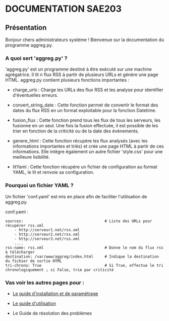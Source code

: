 # DOCUMENTATION SAE203



## Présentation




Bonjour chers administrateurs système ! Bienvenue sur la documentation du programme aggreg.py.



### A quoi sert 'aggreg.py' ?



'aggreg.py' est un programme destiné à être exécuté sur une machine agrégatrice. Il lit n flux RSS à partir de plusieurs URLs et génère une page HTML. aggreg.py contient plusieurs fonctions importantes :


- charge_urls : Charge les URLs des flux RSS et les analyse pour identifier d'éventuelles erreurs.

- convert_string_date : Cette fonction permet de convertir le format des dates du flux RSS en un format exploitable pour la fonction Datetime.

- fusion_flux : Cette fonction prend tous les flux de tous les serveurs, les fusionne en un seul. Une fois la fusion effectuée, il est possible de les trier en fonction de la criticité ou de la date des événements.

- genere_html : Cette fonction récupère les flux analysés (avec les informations importantes et triés) et crée une page HTML à partir de ces informations. Elle intègre également un autre fichier 'style.css' pour une meilleure lisibilité.

- litYaml : Cette fonction récupère un fichier de configuration au format YAML, le lit et renvoie sa configuration.



### Pourquoi un fichier YAML ?

Un fichier 'conf.yaml' est mis en place afin de faciliter l'utilisation de aggreg.py.


conf.yaml :

    sources:                                    # Liste des URLs pour récupérer rss.xml
        - http://serveur1.net/rss.xml
        - http://serveur2.net/rss.xml
        - http://serveur3.net/rss.xml
        ....
    rss-name: rss.xml                           # Donne le nom du flux rss à télécharger
    destination: /var/www/aggreg/index.html     # Indique la destination du fichier de sortie HTML
    tri-chrono: True                            # Si True, effectue le tri chronologiquement ; si False, trie par criticité



### Vas voir les autres pages pour :

- [Le guide d'installation et de paramétrage](Etape1.md)

- [Le guide d'utilisation](Etape2.md)

- Le Guide de résolution des problèmes
 

